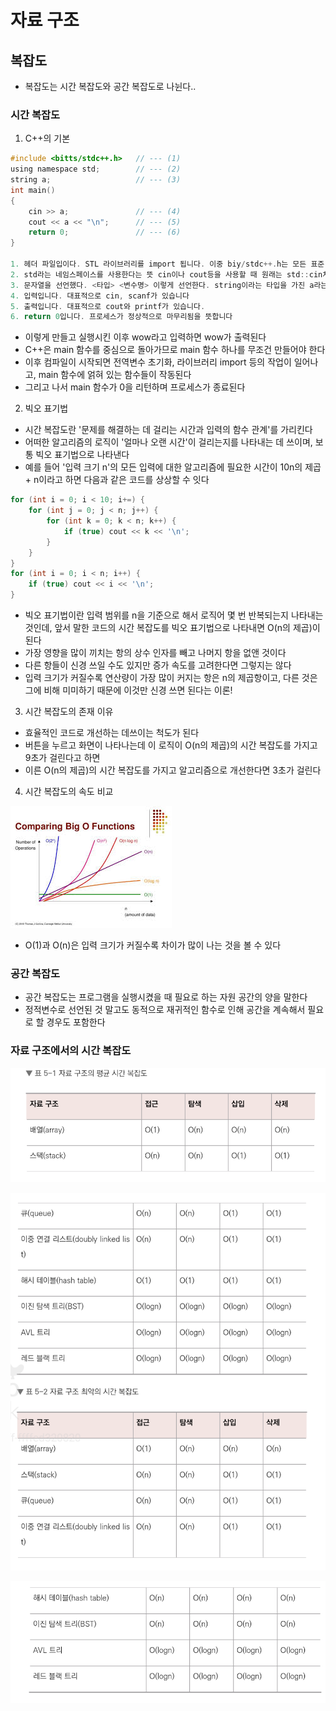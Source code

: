 # 자료 구조

## 복잡도 

- 복잡도는 시간 복잡도와 공간 복잡도로 나뉜다..

### 시간 복잡도

1. C++의 기본

``` C
#include <bitts/stdc++.h>   // --- (1)
using namespace std;        // --- (2)
string a;                   // --- (3)
int main()
{
    cin >> a;               // --- (4)
    cout << a << "\n";      // --- (5)
    return 0;               // --- (6)
}

1. 헤더 파일입이다. STL 라이브러리를 import 됩니다. 이중 biy/stdc++.h는 모든 표준 라이브러리가 포함된 헤더입니다
2. std라는 네임스페이스를 사용한다는 뜻 cin이나 cout등을 사용할 때 원래는 std::cin처럼 네임스페이스를 달아서 호출해야 하는데, 이를 기준으로 설정한더는 뜻이다!! 참고로 네임스페이스는 같은 클래스 이름 구별, 모듈화에 쓰이는 이름을 말한다
3. 문자열을 선언했다. <타입> <변수명> 이렇게 선언한다. string이라는 타입을 가진 a라는 변수를 정의했다. 예를 들어 string a = "큰돌"이라고 해봅시다. 이때 a를 lvalue라고 하며 큰돌을 rvalue라고 합니다. lvalue는 추후 다시 사용될 수 있는 변수이며, rvalue는 한 번 쓰고 다시 사용되지 않는 변수를 말합니다
4. 입력입니다. 대표적으로 cin, scanf가 있습니다
5. 출력입니다. 대표적으로 cout와 printf가 있습니다.
6. return 0입니다. 프로세스가 정상적으로 마무리됨을 뜻합니다
```


- 이렇게 만들고 실행시킨 이후 wow라고 입력하면 wow가 출력된다
- C++은 main 함수를 중심으로 돌아가므로 main 함수 하나를 무조건 만들어야 한다
- 이후 컴파일이 시작되면 전역변수 초기화, 라이브러리 import 등의 작업이 일어나고, main 함수에 얽혀 있는 함수들이 작동된다
- 그리고 나서 main 함수가 0을 리턴하며 프로세스가 종료된다


2. 빅오 표기법

- 시간 복잡도란 '문제를 해결하는 데 걸리는 시간과 입력의 함수 관계'를 가리킨다
- 어떠한 알고리즘의 로직이 '얼마나 오랜 시간'이 걸리는지를 나타내는 데 쓰이며, 보통 빅오 표기법으로 나타낸다
- 예를 들어 '입력 크기 n'의 모든 입력에 대한 알고리즘에 필요한 시간이 10n의 제곱 + n이라고 하면 다음과 같은 코드를 상상할 수 잇다

``` C
for (int i = 0; i < 10; i+=) {
    for (int j = 0; j < n; j++) {
        for (int k = 0; k < n; k++) {
            if (true) cout << k << '\n';
        }
    }
}
for (int i = 0; i < n; i++) {
    if (true) cout << i << '\n';
}
```

- 빅오 표기법이란 입력 범위를 n을 기준으로 해서 로직어 몇 번 반복되는지 나타내는 것인데, 앞서 말한 코드의 시간 복잡도를 빅오 표기법으로 나타내면 O(n의 제곱)이 된다
- 가장 영향을 많이 끼치는 항의 상수 인자를 빼고 나머지 항을 없앤 것이다
- 다른 항들이 신경 쓰일 수도 있지만 증가 속도를 고려한다면 그렇지는 않다
- 입력 크기가 커질수록 연산량이 가장 많이 커지는 항은 n의 제곱항이고, 다른 것은 그에 비해 미미하기 때문에 이것만 신경 쓰면 된다는 이론!


3. 시간 복잡도의 존재 이유

- 효율적인 코드로 개선하는 데쓰이는 척도가 된다
- 버튼을 누르고 화면이 나타나는데 이 로직이 O(n의 제곱)의 시간 복잡도를 가지고 9초가 걸린다고 하면
- 이른 O(n의 제곱)의 시간 복잡도를 가지고 알고리즘으로 개선한다면 3초가 걸린다

4. 시간 복잡도의 속도 비교

![alt text](image.png)

- O(1)과 O(n)은 입력 크기가 커질수록 차이가 많이 나는 것을 볼 수 있다


### 공간 복잡도

- 공간 복잡도는 프로그램을 실행시켰을 때 필요로 하는 자원 공간의 양을 말한다
- 정적변수로 선언된 것 말고도 동적으로 재귀적인 함수로 인해 공간을 계속해서 필요로 할 경우도 포함한다

### 자료 구조에서의 시간 복잡도

 ![alt text](image-1.png)

 ![alt text](image-2.png)

 ![alt text](image-3.png)